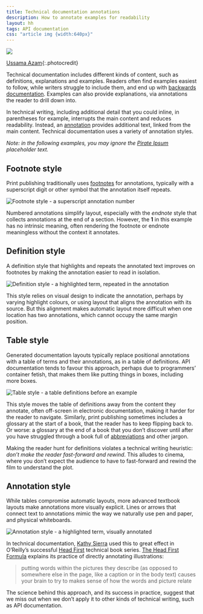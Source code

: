 ```yaml
---
title: Technical documentation annotations
description: How to annotate examples for readability
layout: hh
tags: API documentation
css: "article img {width:640px}"
---
```


![](detour-sign.jpg)

[Ussama Azam](https://unsplash.com/photos/kMb4qE_zj3Q){:.photocredit}

Technical documentation includes different kinds of content, such as definitions, explanations and examples.
Readers often find examples easiest to follow, while writers struggle to include them, and end up with
[backwards documentation](api-docs-backwards).
Examples can also provide explanations, via annotations the reader to drill down into.

In technical writing, including additional detail that you could inline, in parentheses for example,
interrupts the main content and reduces readability.
Instead, an [annotation](https://en.wikipedia.org/wiki/Annotation) provides additional text, 
linked from the main content.
Technical documentation uses a variety of annotation styles.

_Note: in the following examples, you may ignore the [Pirate Ipsum](https://pirateipsum.me) placeholder text._

## Footnote style

Print publishing traditionally uses [footnotes](https://en.wikipedia.org/wiki/Note_(typography))
for annotations, typically with a superscript digit or other symbol that the annotation itself repeats.

![Footnote style - a superscript annotation number](api/footnote.webp)

Numbered annotations simplify layout, especially with the _endnote_ style that collects annotations at the end of a section.
However, the **1** in this example has no intrinsic meaning, often rendering the footnote or endnote meaningless without the context it annotates.

## Definition style

A definition style that highlights and repeats the annotated text improves on footnotes by making the annotation easier to read in isolation.

![Definition style - a highlighted term, repeated in the annotation](api/definition.webp)

This style relies on visual design to indicate the annotation, perhaps by varying highlight colours, or using layout that aligns the annotation with its source.
But this alignment makes automatic layout more difficult when one location has two annotations, which cannot occupy the same margin position.

## Table style

Generated documentation layouts typically replace positional annotations with a table of terms and their annotations, as in a table of definitions.
API documentation tends to favour this approach, perhaps due to programmers’ container fetish, that makes them like putting things in boxes, including more boxes.

![Table style - a table definitions before an example](api/tables.webp)

This style moves the table of definitions away from the content they annotate, often off-screen in electronic documentation, making it harder for the reader to navigate.
Similarly, print publishing sometimes includes a glossary at the start of a book, that the reader has to keep flipping back to.
Or worse: a glossary at the end of a book that you don’t discover until after you have struggled through a book full of 
[abbreviations](abbreviation) and other jargon.

Making the reader hunt for definitions violates a technical writing heuristic: _don’t make the reader fast-forward and rewind_.
This alludes to cinema, where you don’t expect the audience to have to fast-forward and rewind the film to understand the plot.

## Annotation style

While tables compromise automatic layouts, more advanced textbook layouts make annotations more visually explicit.
Lines or arrows that connect text to annotations mimic the way we naturally use pen and paper, and physical whiteboards.

![Annotation style - a highlighted term, visually annotated](api/annotation.webp)

In technical documentation, [Kathy Sierra](https://en.wikipedia.org/wiki/Kathy_Sierra)
used this to great effect in O’Reilly’s successful
[Head First](https://en.wikipedia.org/wiki/Head_First_(book_series)) technical book series.
[The Head First Formula](https://web.archive.org/web/20180219200945/http://www.headfirstlabs.com/readme.php)
explains its practice of directly annotating illustrations:

> putting words within the pictures they describe (as opposed to somewhere else in the page,
> like a caption or in the body text) causes your brain to try to makes sense of how the words and picture relate

The science behind this approach, and its success in practice, suggest that we miss out when we don’t apply it to other kinds of technical writing, such as API documentation.
